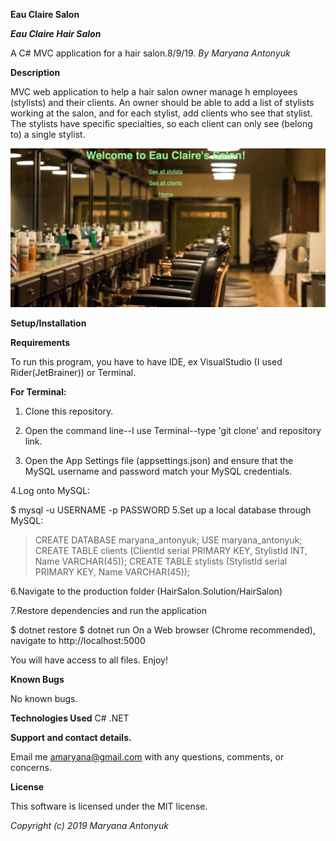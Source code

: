 **Eau Claire Salon**

**_Eau Claire Hair Salon_**

A C# MVC application for a hair salon.8/9/19. *By Maryana Antonyuk*

**Description**

MVC web application to help a hair salon owner manage h employees (stylists) and their clients. An owner should be able to add a list of stylists working at the salon, and for each stylist, add clients who see that stylist. The stylists have specific specialties, so each client can only see (belong to) a single stylist.

![Screenshot](salon.png)


****Setup/Installation****

**Requirements**

To run this program, you have to have IDE, ex VisualStudio (I used Rider(JetBrainer)) or Terminal.

**For Terminal:**

1. Clone this repository.

2. Open the command line--I use Terminal--type 'git clone' and repository link.
3. Open the App Settings file (appsettings.json) and ensure that the MySQL username and password match your MySQL credentials.

4.Log onto MySQL:

$ mysql -u USERNAME -p PASSWORD
5.Set up a local database through MySQL:

> CREATE DATABASE maryana_antonyuk;
> USE maryana_antonyuk;
> CREATE TABLE clients (ClientId serial PRIMARY KEY, StylistId INT, Name VARCHAR(45));
> CREATE TABLE stylists (StylistId serial PRIMARY KEY, Name VARCHAR(45));

6.Navigate to the production folder (HairSalon.Solution/HairSalon)

7.Restore dependencies and run the application

$ dotnet restore
$ dotnet run
On a Web browser (Chrome recommended), navigate to http://localhost:5000


You will have access to all files. Enjoy!

**Known Bugs**

No known bugs.

**Technologies Used**
C#
.NET

**Support and contact details.**

Email me amaryana@gmail.com with any questions, comments, or concerns.

**License**

This software is licensed under the MIT license.

_Copyright (c) 2019 Maryana Antonyuk_
